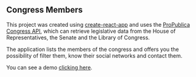 ## Congress Members

This project was created using [create-react-app](https://github.com/facebook/create-react-app) and uses the [ProPublica Congress API](https://projects.propublica.org/api-docs/congress-api/), which can retrieve legislative data from the House of Representatives, the Senate and the Library of Congress.

The application lists the members of the congress and offers you the possibility of filter them, know their social networks and contact them.

You can see a demo [clicking here](https://awesome-bhabha-c68ebd.netlify.com).
